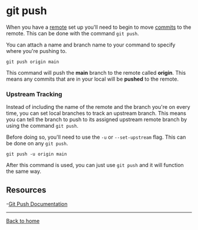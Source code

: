 # git push

When you have a [remote](./Remote.md) set up you'll need to begin to move [commits](./COMMIT.md) to the remote.  This can be done with the command `git push`.

You can attach a name and branch name to your command to specify where you're pushing to.

```
git push origin main
```

This command will push the **main** branch to the remote called **origin**.  This means any commits that are in your local will be **pushed** to the remote.
### Upstream Tracking

Instead of including the name of the remote and the branch you're on every time, you can set local branches to track an upstream branch.  This means you can tell the branch to push to its assigned upstream remote branch by using the command `git push`.

Before doing so, you'll need to use the `-u` or `--set-upstream` flag.  This can be done on any `git push`.

```
git push -u origin main
```

After this command is used, you can just use `git push` and it will function the same way.
## Resources

-[Git Push Documentation](https://git-scm.com/docs/git-push)

---

[Back to home](../README.md)

